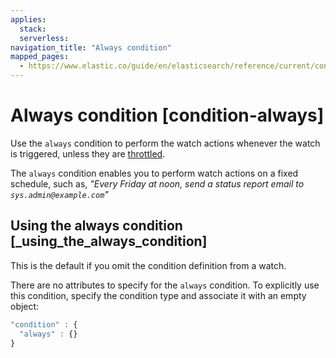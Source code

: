 ```yaml
---
applies:
  stack:
  serverless:
navigation_title: "Always condition"
mapped_pages:
  - https://www.elastic.co/guide/en/elasticsearch/reference/current/condition-always.html
---
```




# Always condition [condition-always]


Use the `always` condition to perform the watch actions whenever the watch is triggered, unless they are [throttled](actions.md#actions-ack-throttle).

The `always` condition enables you to perform watch actions on a fixed schedule, such as, *"Every Friday at noon, send a status report email to `sys.admin@example.com`"*

## Using the always condition [_using_the_always_condition]

This is the default if you omit the condition definition from a watch.

There are no attributes to specify for the `always` condition. To explicitly use this condition, specify the condition type and associate it with an empty object:

```js
"condition" : {
  "always" : {}
}
```

